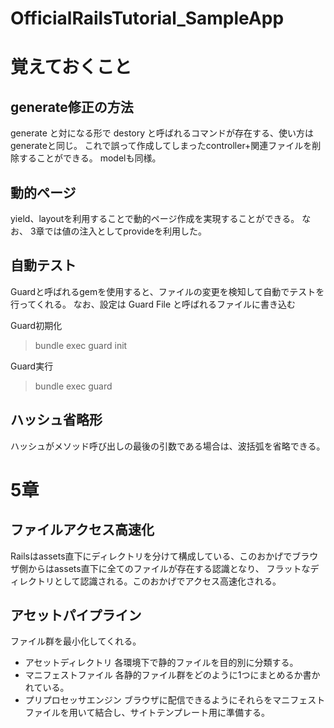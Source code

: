 # OfficialRailsTutorial_SampleApp

# 覚えておくこと

## generate修正の方法

generate と対になる形で destory と呼ばれるコマンドが存在する、使い方はgenerateと同じ。
これで誤って作成してしまったcontroller+関連ファイルを削除することができる。
modelも同様。

## 動的ページ

yield、layoutを利用することで動的ページ作成を実現することができる。
なお、 3章では値の注入としてprovideを利用した。

## 自動テスト

Guardと呼ばれるgemを使用すると、ファイルの変更を検知して自動でテストを行ってくれる。
なお、設定は Guard File と呼ばれるファイルに書き込む

Guard初期化
> bundle exec guard init

Guard実行
> bundle exec guard

## ハッシュ省略形

ハッシュがメソッド呼び出しの最後の引数である場合は、波括弧を省略できる。

# 5章

## ファイルアクセス高速化

Railsはassets直下にディレクトリを分けて構成している、このおかげでブラウザ側からはassets直下に全てのファイルが存在する認識となり、
フラットなディレクトリとして認識される。このおかげでアクセス高速化される。

## アセットパイプライン
ファイル群を最小化してくれる。

* アセットディレクトリ
    各環境下で静的ファイルを目的別に分類する。
* マニフェストファイル
    各静的ファイル群をどのように1つにまとめるか書かれている。
* プリプロセッサエンジン
    ブラウザに配信できるようにそれらをマニフェストファイルを用いて結合し、サイトテンプレート用に準備する。